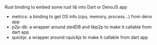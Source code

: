 Rust binding to embed some rust lib into Dart or DenoJS app

- metrics: a binding to get OS info (cpu, memory, process...) from deno app
- p2p-db: a wrapper around sledDB and libp2p to make it callable from dart app
- quickjs: a wrapper around rquickjs to make it callable from dart app